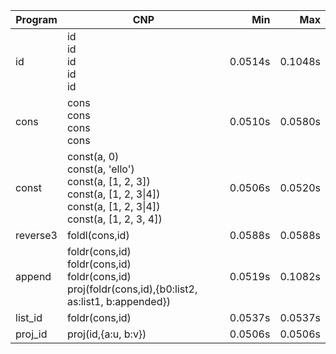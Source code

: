 Program | CNP | Min | Max
--- | --- | ---: | ---:
id | id<br/>id<br/>id<br/>id<br/>id | 0.0514s | 0.1048s
cons | cons<br/>cons<br/>cons<br/>cons | 0.0510s | 0.0580s
const | const(a, 0)<br/>const(a, 'ello')<br/>const(a, [1, 2, 3])<br/>const(a, [1, 2, 3\|4])<br/>const(a, [1, 2, 3\|4])<br/>const(a, [1, 2, 3, 4]) | 0.0506s | 0.0520s
reverse3 | foldl(cons,id) | 0.0588s | 0.0588s
append | foldr(cons,id)<br/>foldr(cons,id)<br/>foldr(cons,id)<br/>proj(foldr(cons,id),{b0:list2, as:list1, b:appended}) | 0.0519s | 0.1082s
list_id | foldr(cons,id) | 0.0537s | 0.0537s
proj_id | proj(id,{a:u, b:v}) | 0.0506s | 0.0506s
